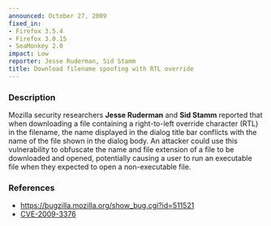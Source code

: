 ```yaml
---
announced: October 27, 2009
fixed_in:
- Firefox 3.5.4
- Firefox 3.0.15
- SeaMonkey 2.0
impact: Low
reporter: Jesse Ruderman, Sid Stamm
title: Download filename spoofing with RTL override
---
```


<h3>Description</h3>

<p>Mozilla security researchers <strong>Jesse Ruderman</strong>
and <strong>Sid Stamm</strong> reported that when downloading a file
containing a right-to-left override character (RTL) in the filename,
the name displayed in the dialog title bar conflicts with the name of
the file shown in the dialog body.  An attacker could use this
vulnerability to obfuscate the name and file extension of a file to be
downloaded and opened, potentially causing a user to run an executable
file when they expected to open a non-executable file.</p>

<h3>References</h3>

<ul>
  <li><a href="https://bugzilla.mozilla.org/show_bug.cgi?id=511521">https://bugzilla.mozilla.org/show_bug.cgi?id=511521</a></li>
  <li><a class="ex-ref" href="http://cve.mitre.org/cgi-bin/cvename.cgi?name=CVE-2009-3376">CVE-2009-3376</a></li>
</ul>




